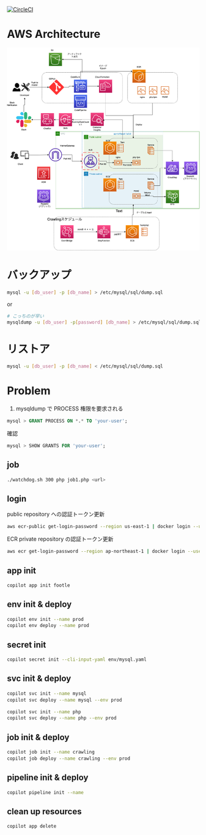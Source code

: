 [![CircleCI](https://dl.circleci.com/status-badge/img/gh/ShotaroMatsuya/footle/tree/master.svg?style=svg)](https://dl.circleci.com/status-badge/redirect/gh/ShotaroMatsuya/footle/tree/master)

# AWS Architecture

![infrastructure](/footle.drawio.png)

# バックアップ

```bash
mysql -u [db_user] -p [db_name] > /etc/mysql/sql/dump.sql
```

or

```bash
# こっちのが早い
mysqldump -u [db_user] -p[password] [db_name] > /etc/mysql/sql/dump.sql

```

# リストア

```bash
mysql -u [db_user] -p [db_name] < /etc/mysql/sql/dump.sql
```

# Problem

1. mysqldump で PROCESS 権限を要求される

```sql
mysql > GRANT PROCESS ON *.* TO 'your-user';
```

確認

```sql
mysql > SHOW GRANTS FOR 'your-user';
```

## job

```bash
./watchdog.sh 300 php job1.php <url>
```

## login

public repository への認証トークン更新

```bash
aws ecr-public get-login-password --region us-east-1 | docker login --username AWS --password-stdin public.ecr.aws
```

ECR private repository の認証トークン更新

```bash
aws ecr get-login-password --region ap-northeast-1 | docker login --username AWS --password-stdin 528163014577.dkr.ecr.ap-northeast-1.amazonaws.com
```

## app init

```bash
copilot app init footle
```

## env init & deploy

```bash
copilot env init --name prod
copilot env deploy --name prod
```

## secret init

```bash
copilot secret init --cli-input-yaml env/mysql.yaml
```

## svc init & deploy

```bash
copilot svc init --name mysql
copilot svc deploy --name mysql --env prod
```

```bash
copilot svc init --name php
copilot svc deploy --name php --env prod
```

## job init & deploy

```bash
copilot job init --name crawling
copilot job deploy --name crawling --env prod
```

## pipeline init & deploy

```bash
copilot pipeline init --name

```

## clean up resources

```bash
copilot app delete
```
